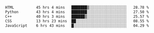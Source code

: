 <!--START_SECTION:waka-->

```txt
HTML          45 hrs 4 mins   ███████▒░░░░░░░░░░░░░░░░░   28.78 %
Python        43 hrs 4 mins   ███████░░░░░░░░░░░░░░░░░░   27.50 %
C++           40 hrs 3 mins   ██████▒░░░░░░░░░░░░░░░░░░   25.57 %
CSS           13 hrs 23 mins  ██░░░░░░░░░░░░░░░░░░░░░░░   08.55 %
JavaScript    6 hrs 43 mins   █░░░░░░░░░░░░░░░░░░░░░░░░   04.29 %
```

<!--END_SECTION:waka-->
